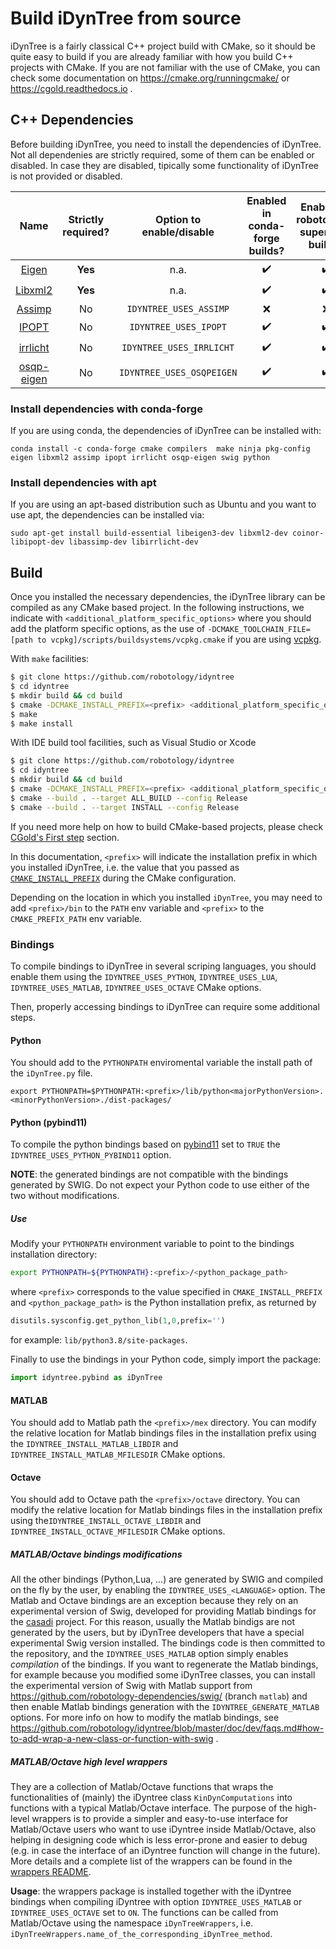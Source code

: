 # Build iDynTree from source

iDynTree is a fairly classical C++ project build with CMake, so it should be quite easy to build if you are already familiar with how you build C++ projects with CMake. 
If you are not familiar with the use of CMake, you can check some documentation on https://cmake.org/runningcmake/ or https://cgold.readthedocs.io .

## C++ Dependencies

Before building iDynTree, you need to install the dependencies of iDynTree. Not all dependenies are strictly required, some of them can be enabled or disabled. 
In case they are disabled, tipically some functionality of iDynTree is not provided or disabled.

| Name | Strictly required? | Option to enable/disable | Enabled in conda-forge builds?  |  Enabled in robotology-superbuild builds?  | 
|:-----:|:-----------------:|:------------------------:|:-------------------------------:|:------------------------------------------:|
| [Eigen](http://eigen.tuxfamily.org) | **Yes** |  n.a. | ✔️ | ✔️ |
| [Libxml2](http://xmlsoft.org/) | **Yes** |  n.a.      | ✔️ | ✔️ |
| [Assimp](http://www.assimp.org/) | No|  `IDYNTREE_USES_ASSIMP` | ❌ |  ❌ | 
| [IPOPT](https://projects.coin-or.org/Ipopt) | No |  `IDYNTREE_USES_IPOPT` | ✔️ | ✔️ |
| [irrlicht](http://irrlicht.sourceforge.net/) | No | `IDYNTREE_USES_IRRLICHT` | ✔️ | ✔️ |
| [osqp-eigen](https://github.com/robotology/osqp-eigen) | No | `IDYNTREE_USES_OSQPEIGEN` | ✔️ | ✔️ |


### Install dependencies with conda-forge

If you are using conda, the dependencies of iDynTree can be installed with:
~~~
conda install -c conda-forge cmake compilers  make ninja pkg-config eigen libxml2 assimp ipopt irrlicht osqp-eigen swig python
~~~

### Install dependencies with apt

If you are using an apt-based distribution such as Ubuntu and you want to use apt, the dependencies can be installed via:
~~~
sudo apt-get install build-essential libeigen3-dev libxml2-dev coinor-libipopt-dev libassimp-dev libirrlicht-dev
~~~


## Build
Once you installed the necessary dependencies, the iDynTree library can be compiled as any CMake based project. In the following instructions, we indicate with `<additional_platform_specific_options>` where
you should add the platform specific options, as the use of `-DCMAKE_TOOLCHAIN_FILE=[path to vcpkg]/scripts/buildsystems/vcpkg.cmake` if you are using [vcpkg](https://github.com/Microsoft/vcpkg).

With `make` facilities:
```bash
$ git clone https://github.com/robotology/idyntree
$ cd idyntree
$ mkdir build && cd build
$ cmake -DCMAKE_INSTALL_PREFIX=<prefix> <additional_platform_specific_options> ..
$ make
$ make install
```

With IDE build tool facilities, such as Visual Studio or Xcode
```bash
$ git clone https://github.com/robotology/idyntree
$ cd idyntree
$ mkdir build && cd build
$ cmake -DCMAKE_INSTALL_PREFIX=<prefix> <additional_platform_specific_options> ..
$ cmake --build . --target ALL_BUILD --config Release
$ cmake --build . --target INSTALL --config Release
```


If you need more help on how to build CMake-based projects, please check [CGold's First step](https://cgold.readthedocs.io/en/latest/first-step.html) section.

In this documentation, `<prefix>` will indicate the installation prefix in which you installed iDynTree, i.e. the value that you passed as [`CMAKE_INSTALL_PREFIX`](https://cmake.org/cmake/help/latest/variable/CMAKE_INSTALL_PREFIX.html) during the CMake configuration.

Depending on the location in which you installed `iDynTree`, you may need to add `<prefix>/bin` to the `PATH` env variable and `<prefix>` to the `CMAKE_PREFIX_PATH` env variable.

### Bindings
To compile bindings to iDynTree in several scriping languages, you should enable them using the `IDYNTREE_USES_PYTHON`, `IDYNTREE_USES_LUA`, `IDYNTREE_USES_MATLAB`, `IDYNTREE_USES_OCTAVE` CMake options.

Then, properly accessing bindings to iDynTree can require some additional steps.

#### Python
You should add to the `PYTHONPATH` enviromental variable the install path of the `iDynTree.py` file.
~~~
export PYTHONPATH=$PYTHONPATH:<prefix>/lib/python<majorPythonVersion>.<minorPythonVersion>./dist-packages/
~~~

#### Python (pybind11)
To compile the python bindings based on [pybind11](https://github.com/pybind/pybind11) set to `TRUE` the `IDYNTREE_USES_PYTHON_PYBIND11` option.

**NOTE**: the generated bindings are not compatible with the bindings generated by SWIG. Do not expect your Python code to use either of the two without modifications.

##### Use
Modify your `PYTHONPATH` environment variable to point to the bindings installation directory:

```sh
export PYTHONPATH=${PYTHONPATH}:<prefix>/<python_package_path>
```

where `<prefix>` corresponds to the value specified in `CMAKE_INSTALL_PREFIX` and `<python_package_path>` is the Python installation prefix, as returned by

```python
disutils.sysconfig.get_python_lib(1,0,prefix='')
```

for example: `lib/python3.8/site-packages`.

Finally to use the bindings in your Python code, simply import the package:

```python
import idyntree.pybind as iDynTree

```

#### MATLAB
You should add to Matlab path the `<prefix>/mex` directory.
You can modify the relative location for Matlab bindings files in the installation prefix using the `IDYNTREE_INSTALL_MATLAB_LIBDIR` and `IDYNTREE_INSTALL_MATLAB_MFILESDIR` CMake options.

#### Octave
You should add to Octave path the `<prefix>/octave` directory.
You can modify the relative location for Matlab bindings files in the installation prefix using the`IDYNTREE_INSTALL_OCTAVE_LIBDIR` and `IDYNTREE_INSTALL_OCTAVE_MFILESDIR` CMake options.


##### MATLAB/Octave bindings modifications
All the other bindings (Python,Lua, ...) are generated by SWIG and compiled on the fly by the user,
by enabling the `IDYNTREE_USES_<LANGUAGE>` option. The Matlab and Octave bindings are an exception because they
rely on an experimental version of Swig, developed for providing Matlab bindings for the [casadi](https://github.com/casadi/casadi/wiki) project. For this reason, usually the Matlab bindigs
are not generated by the users, but by iDynTree developers that have a special experimental Swig
version installed. The bindings code is then committed to the repository, and the `IDYNTREE_USES_MATLAB`
option simply enables *compilation* of the bindings. If you want to regenerate the Matlab bindings,
for example because you modified some iDynTree classes, you can install the experimental
version of Swig with Matlab support from https://github.com/robotology-dependencies/swig/ (branch `matlab`) and then enable Matlab bindings generation with the `IDYNTREE_GENERATE_MATLAB` options.
For more info on how to modify the matlab bindings, see https://github.com/robotology/idyntree/blob/master/doc/dev/faqs.md#how-to-add-wrap-a-new-class-or-function-with-swig .

##### MATLAB/Octave high level wrappers
They are a collection of Matlab/Octave functions that wraps the functionalities of (mainly) the iDyntree class `KinDynComputations` into functions with a typical Matlab/Octave interface. The purpose of the high-level wrappers is to provide a simpler and easy-to-use interface for Matlab/Octave users who want to use iDyntree inside Matlab/Octave, also helping in designing code which is less error-prone and easier to debug (e.g. in case the interface of an iDyntree function will change in the future). More details and a complete list of the wrappers can be found in the [wrappers README](/bindings/matlab/+iDynTreeWrappers/README.md).

**Usage**: the wrappers package is installed together with the iDyntree bindings when compiling iDyntree with option `IDYNTREE_USES_MATLAB` or `IDYNTREE_USES_OCTAVE` set to `ON`. The functions can be called from Matlab/Octave using the namespace `iDynTreeWrappers`, i.e. `iDynTreeWrappers.name_of_the_corresponding_iDynTree_method`.
